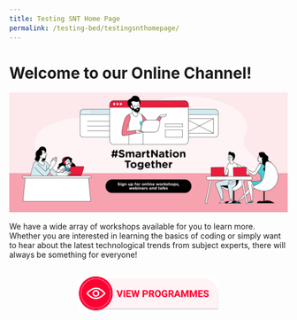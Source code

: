 ```yaml
---
title: Testing SNT Home Page
permalink: /testing-bed/testingsnthomepage/
---
```




# Welcome to our Online Channel! 
![Smart Nation Together](/images/community/smart-nation-together.png)

We have a wide array of workshops available for you to learn more. Whether you are interested in learning the basics of coding or simply want to hear about the latest technological trends from subject experts, there will always be something for everyone! 

<br>

<div style="width:100%;display:flex;justify-content:center;"><div style="width:50%;height:50%;"><a href="https://together.smartnation.gov.sg/"><img alt="View Programmes" src="/images/community/view-programmes.png"></a></div></div>